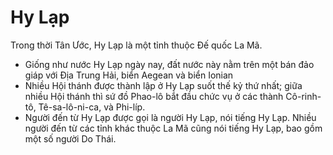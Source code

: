 # Hy Lạp

Trong thời Tân Ước, Hy Lạp là một tỉnh thuộc Đế quốc La Mã.
- Giống như nước Hy Lạp ngày nay, đất nước này nằm trên một bán đảo giáp với Địa Trung Hải, biển Aegean và biển Ionian
- Nhiều Hội thánh được thành lập ở Hy Lạp suốt thế kỷ thứ nhất; giữa nhiều Hội thánh thì sứ đồ Phao-lô bắt đầu chức vụ ở các thành Cô-rinh-tô, Tê-sa-lô-ni-ca, và Phi-líp.
- Người đến từ Hy Lạp được gọi là người Hy Lạp, nói tiếng Hy Lạp. Nhiều người đến từ các tỉnh khác thuộc La Mã cũng nói tiếng Hy Lạp, bao gồm một số người Do Thái.

